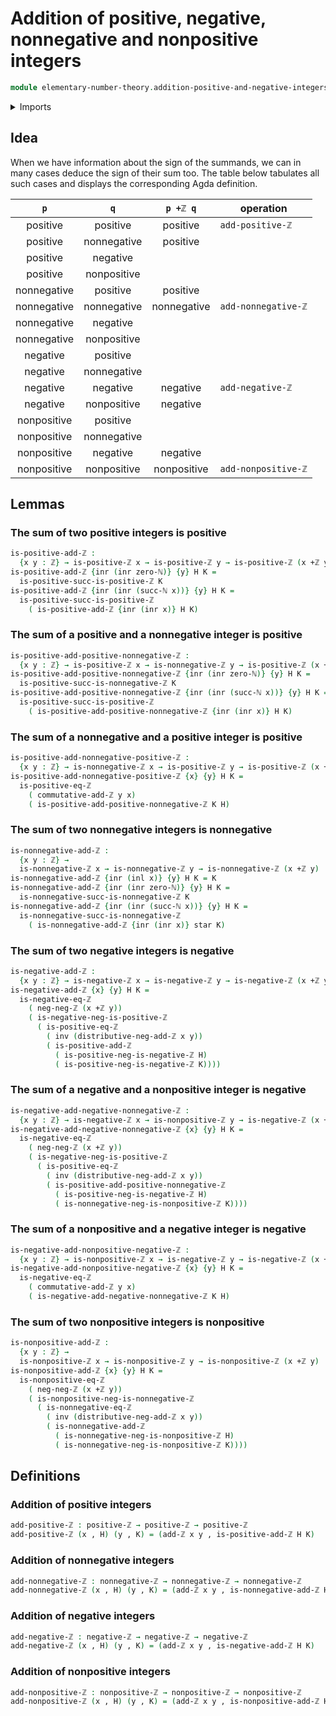 # Addition of positive, negative, nonnegative and nonpositive integers

```agda
module elementary-number-theory.addition-positive-and-negative-integers where
```

<details><summary>Imports</summary>

```agda
open import elementary-number-theory.addition-integers
open import elementary-number-theory.integers
open import elementary-number-theory.natural-numbers
open import elementary-number-theory.negative-integers
open import elementary-number-theory.nonnegative-integers
open import elementary-number-theory.nonpositive-integers
open import elementary-number-theory.positive-and-negative-integers
open import elementary-number-theory.positive-integers

open import foundation.coproduct-types
open import foundation.dependent-pair-types
open import foundation.equivalences
open import foundation.identity-types
open import foundation.injective-maps
open import foundation.unit-type
```

</details>

## Idea

When we have information about the sign of the summands, we can in many cases deduce the sign of their sum too. The table below tabulates all such cases and displays the corresponding Agda definition.

|     `p`     |     `q`     |  `p +ℤ q`   | operation           |
| :---------: | :---------: | :---------: | ------------------- |
|  positive   |  positive   |  positive   | `add-positive-ℤ`    |
|  positive   | nonnegative |  positive   |                     |
|  positive   |  negative   |             |                     |
|  positive   | nonpositive |             |                     |
| nonnegative |  positive   |  positive   |                     |
| nonnegative | nonnegative | nonnegative | `add-nonnegative-ℤ` |
| nonnegative |  negative   |             |                     |
| nonnegative | nonpositive |             |                     |
|  negative   |  positive   |             |                     |
|  negative   | nonnegative |             |                     |
|  negative   |  negative   |  negative   | `add-negative-ℤ`    |
|  negative   | nonpositive |  negative   |                     |
| nonpositive |  positive   |             |                     |
| nonpositive | nonnegative |             |                     |
| nonpositive |  negative   |  negative   |                     |
| nonpositive | nonpositive | nonpositive | `add-nonpositive-ℤ` |

## Lemmas

### The sum of two positive integers is positive

```agda
is-positive-add-ℤ :
  {x y : ℤ} → is-positive-ℤ x → is-positive-ℤ y → is-positive-ℤ (x +ℤ y)
is-positive-add-ℤ {inr (inr zero-ℕ)} {y} H K =
  is-positive-succ-is-positive-ℤ K
is-positive-add-ℤ {inr (inr (succ-ℕ x))} {y} H K =
  is-positive-succ-is-positive-ℤ
    ( is-positive-add-ℤ {inr (inr x)} H K)
```

### The sum of a positive and a nonnegative integer is positive

```agda
is-positive-add-positive-nonnegative-ℤ :
  {x y : ℤ} → is-positive-ℤ x → is-nonnegative-ℤ y → is-positive-ℤ (x +ℤ y)
is-positive-add-positive-nonnegative-ℤ {inr (inr zero-ℕ)} {y} H K =
  is-positive-succ-is-nonnegative-ℤ K
is-positive-add-positive-nonnegative-ℤ {inr (inr (succ-ℕ x))} {y} H K =
  is-positive-succ-is-positive-ℤ
    ( is-positive-add-positive-nonnegative-ℤ {inr (inr x)} H K)
```

### The sum of a nonnegative and a positive integer is positive

```agda
is-positive-add-nonnegative-positive-ℤ :
  {x y : ℤ} → is-nonnegative-ℤ x → is-positive-ℤ y → is-positive-ℤ (x +ℤ y)
is-positive-add-nonnegative-positive-ℤ {x} {y} H K =
  is-positive-eq-ℤ
    ( commutative-add-ℤ y x)
    ( is-positive-add-positive-nonnegative-ℤ K H)
```

### The sum of two nonnegative integers is nonnegative

```agda
is-nonnegative-add-ℤ :
  {x y : ℤ} →
  is-nonnegative-ℤ x → is-nonnegative-ℤ y → is-nonnegative-ℤ (x +ℤ y)
is-nonnegative-add-ℤ {inr (inl x)} {y} H K = K
is-nonnegative-add-ℤ {inr (inr zero-ℕ)} {y} H K =
  is-nonnegative-succ-is-nonnegative-ℤ K
is-nonnegative-add-ℤ {inr (inr (succ-ℕ x))} {y} H K =
  is-nonnegative-succ-is-nonnegative-ℤ
    ( is-nonnegative-add-ℤ {inr (inr x)} star K)
```

### The sum of two negative integers is negative

```agda
is-negative-add-ℤ :
  {x y : ℤ} → is-negative-ℤ x → is-negative-ℤ y → is-negative-ℤ (x +ℤ y)
is-negative-add-ℤ {x} {y} H K =
  is-negative-eq-ℤ
    ( neg-neg-ℤ (x +ℤ y))
    ( is-negative-neg-is-positive-ℤ
      ( is-positive-eq-ℤ
        ( inv (distributive-neg-add-ℤ x y))
        ( is-positive-add-ℤ
          ( is-positive-neg-is-negative-ℤ H)
          ( is-positive-neg-is-negative-ℤ K))))
```

### The sum of a negative and a nonpositive integer is negative

```agda
is-negative-add-negative-nonnegative-ℤ :
  {x y : ℤ} → is-negative-ℤ x → is-nonpositive-ℤ y → is-negative-ℤ (x +ℤ y)
is-negative-add-negative-nonnegative-ℤ {x} {y} H K =
  is-negative-eq-ℤ
    ( neg-neg-ℤ (x +ℤ y))
    ( is-negative-neg-is-positive-ℤ
      ( is-positive-eq-ℤ
        ( inv (distributive-neg-add-ℤ x y))
        ( is-positive-add-positive-nonnegative-ℤ
          ( is-positive-neg-is-negative-ℤ H)
          ( is-nonnegative-neg-is-nonpositive-ℤ K))))
```

### The sum of a nonpositive and a negative integer is negative

```agda
is-negative-add-nonpositive-negative-ℤ :
  {x y : ℤ} → is-nonpositive-ℤ x → is-negative-ℤ y → is-negative-ℤ (x +ℤ y)
is-negative-add-nonpositive-negative-ℤ {x} {y} H K =
  is-negative-eq-ℤ
    ( commutative-add-ℤ y x)
    ( is-negative-add-negative-nonnegative-ℤ K H)
```

### The sum of two nonpositive integers is nonpositive

```agda
is-nonpositive-add-ℤ :
  {x y : ℤ} →
  is-nonpositive-ℤ x → is-nonpositive-ℤ y → is-nonpositive-ℤ (x +ℤ y)
is-nonpositive-add-ℤ {x} {y} H K =
  is-nonpositive-eq-ℤ
    ( neg-neg-ℤ (x +ℤ y))
    ( is-nonpositive-neg-is-nonnegative-ℤ
      ( is-nonnegative-eq-ℤ
        ( inv (distributive-neg-add-ℤ x y))
        ( is-nonnegative-add-ℤ
          ( is-nonnegative-neg-is-nonpositive-ℤ H)
          ( is-nonnegative-neg-is-nonpositive-ℤ K))))
```

## Definitions

### Addition of positive integers

```agda
add-positive-ℤ : positive-ℤ → positive-ℤ → positive-ℤ
add-positive-ℤ (x , H) (y , K) = (add-ℤ x y , is-positive-add-ℤ H K)
```

### Addition of nonnegative integers

```agda
add-nonnegative-ℤ : nonnegative-ℤ → nonnegative-ℤ → nonnegative-ℤ
add-nonnegative-ℤ (x , H) (y , K) = (add-ℤ x y , is-nonnegative-add-ℤ H K)
```

### Addition of negative integers

```agda
add-negative-ℤ : negative-ℤ → negative-ℤ → negative-ℤ
add-negative-ℤ (x , H) (y , K) = (add-ℤ x y , is-negative-add-ℤ H K)
```

### Addition of nonpositive integers

```agda
add-nonpositive-ℤ : nonpositive-ℤ → nonpositive-ℤ → nonpositive-ℤ
add-nonpositive-ℤ (x , H) (y , K) = (add-ℤ x y , is-nonpositive-add-ℤ H K)
```
